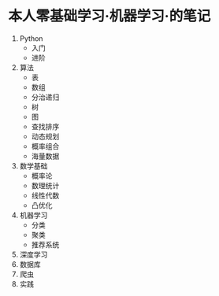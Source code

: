 # 本人零基础学习·机器学习·的笔记

1. Python 
   * 入门
   * 进阶
2. 算法
   * 表
   * 数组
   * 分治递归
   * 树
   * 图
   * 查找排序
   * 动态规划
   * 概率组合
   * 海量数据
3. 数学基础
   * 概率论
   * 数理统计
   * 线性代数
   * 凸优化
4. 机器学习
   * 分类
   * 聚类
   * 推荐系统
5. 深度学习
6. 数据库
7. 爬虫
8. 实践




